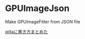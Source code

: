 # GPUImageJson

Make GPUImageFitter from JSON file

[qiitaに書き方まとめた](http://qiita.com/sakiyamaK/items/31a82c80ba3d4b7c5d43)